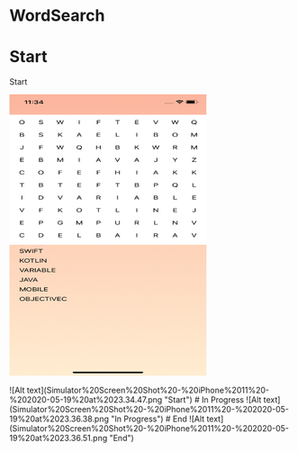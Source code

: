 # WordSearch
# Start
<p align="center">
  <p> Start </p>
  <img src="Simulator%20Screen%20Shot%20-%20iPhone%2011%20-%202020-05-19%20at%2023.34.47.png" width="350" height="500" title="Start">
</p>
![Alt text](Simulator%20Screen%20Shot%20-%20iPhone%2011%20-%202020-05-19%20at%2023.34.47.png "Start")
# In Progress
![Alt text](Simulator%20Screen%20Shot%20-%20iPhone%2011%20-%202020-05-19%20at%2023.36.38.png "In Progress")
# End
![Alt text](Simulator%20Screen%20Shot%20-%20iPhone%2011%20-%202020-05-19%20at%2023.36.51.png "End")

